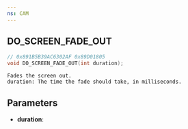 ```yaml
---
ns: CAM
---
```

## DO_SCREEN_FADE_OUT

```c
// 0x891B5B39AC6302AF 0x89D01805
void DO_SCREEN_FADE_OUT(int duration);
```

```
Fades the screen out.  
duration: The time the fade should take, in milliseconds.  
```

## Parameters
* **duration**: 

